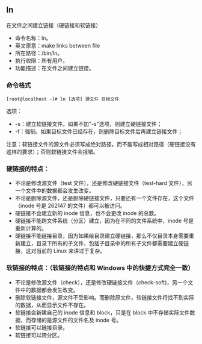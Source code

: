 ##  ln

在文件之间建立链接（硬链接和软链接）

* 命令名称：ln。
*  英文原意：make links between file
*  所在路径：/bin/ln。
*  执行权限：所有用户。
*  功能描述：在文件之间建立链接。

###  命令格式

```
[root@localhost ~]# ln [选项] 源文件 目标文件
```

选项：

-  -s：建立软链接文件。如果不加"-s"选项，则建立硬链接文件；
-  -f：强制。如果目标文件已经存在，则删除目标文件后再建立链接文件；

注意：软链接文件的源文件必须写成绝对路径，而不能写成相对路径（硬链接没有这样的要求）；否则软链接文件会报错。

###  硬链接的特点： 

-  不论是修改源文件（test 文件），还是修改硬链接文件（test-hard 文件），另一个文件中的数据都会发生改变。
-  不论是删除源文件，还是删除硬链接文件，只要还有一个文件存在，这个文件（inode 号是 262147 的文件）都可以被访问。
-  硬链接不会建立新的 inode 信息，也不会更改 inode 的总数。
-  硬链接不能跨文件系统（分区）建立，因为在不同的文件系统中，inode 号是重新计算的。
-  硬链接不能链接目录，因为如果给目录建立硬链接，那么不仅目录本身需要重新建立，目录下所有的子文件，包括子目录中的所有子文件都需要建立硬链接，这对当前的 Linux 来讲过于复杂。

### 软链接的特点：（软链接的特点和 Windows 中的快捷方式完全一致）

-  不论是修改源文件（check），还是修改硬链接文件（check-soft)，另一个文件中的数据都会发生改变。
-  删除软链接文件，源文件不受影响。而删除原文件，软链接文件将找不到实际的数据，从而显示文件不存在。
-  软链接会新建自己的 inode 信息和 block，只是在 block 中不存储实际文件数据，而存储的是源文件的文件名及 inode 号。
-  软链接可以链接目录。
-  软链接可以跨分区。